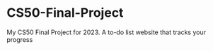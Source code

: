 # CS50-Final-Project
My CS50 Final Project for 2023. A to-do list website that tracks your progress
